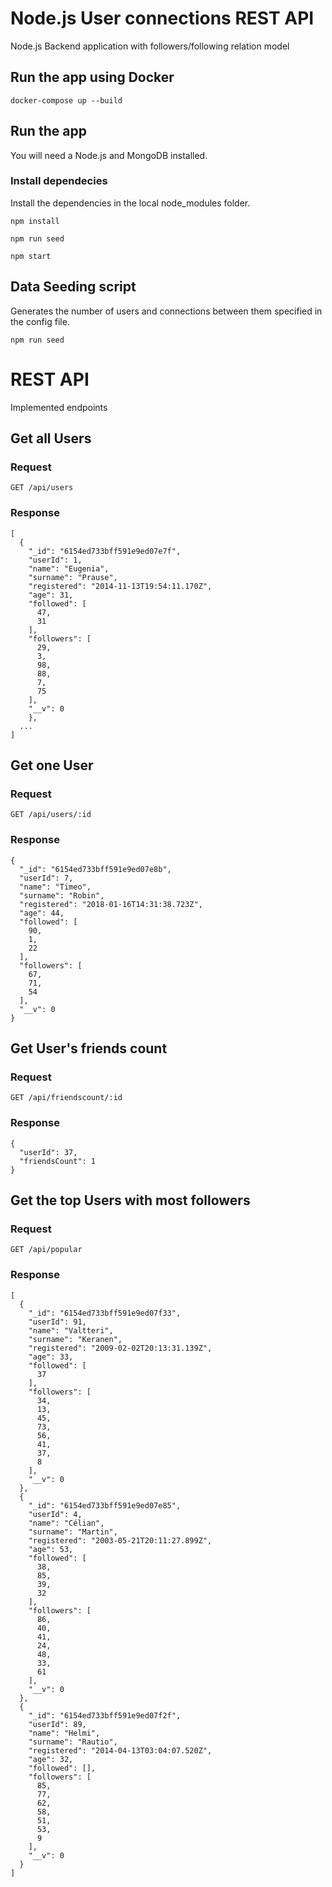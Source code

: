 # Node.js User connections REST API
Node.js Backend application with followers/following relation model

## Run the app using Docker

    docker-compose up --build

## Run the app
You will need a Node.js and MongoDB installed.

### Install dependecies
Install the dependencies in the local node_modules folder.

    npm install

    npm run seed

    npm start

## Data Seeding script
Generates the number of users and connections between them specified in the config file.

    npm run seed

# REST API
Implemented endpoints

## Get all Users

### Request
`GET /api/users`

### Response
```
[
  {
    "_id": "6154ed733bff591e9ed07e7f",
    "userId": 1,
    "name": "Eugenia",
    "surname": "Prause",
    "registered": "2014-11-13T19:54:11.170Z",
    "age": 31,
    "followed": [
      47,
      31
    ],
    "followers": [
      29,
      3,
      98,
      88,
      7,
      75
    ],
    "__v": 0
    },
  ...
]
```


## Get one User

### Request
`GET /api/users/:id`

### Response
```
{
  "_id": "6154ed733bff591e9ed07e8b",
  "userId": 7,
  "name": "Timeo",
  "surname": "Robin",
  "registered": "2018-01-16T14:31:38.723Z",
  "age": 44,
  "followed": [
    90,
    1,
    22
  ],
  "followers": [
    67,
    71,
    54
  ],
  "__v": 0
}
```

## Get User's friends count

### Request
`GET /api/friendscount/:id`

### Response
```
{
  "userId": 37,
  "friendsCount": 1
}
```

## Get the top Users with most followers

### Request
`GET /api/popular`

### Response
```
[
  {
    "_id": "6154ed733bff591e9ed07f33",
    "userId": 91,
    "name": "Valtteri",
    "surname": "Keranen",
    "registered": "2009-02-02T20:13:31.139Z",
    "age": 33,
    "followed": [
      37
    ],
    "followers": [
      34,
      13,
      45,
      73,
      56,
      41,
      37,
      8
    ],
    "__v": 0
  },
  {
    "_id": "6154ed733bff591e9ed07e85",
    "userId": 4,
    "name": "Célian",
    "surname": "Martin",
    "registered": "2003-05-21T20:11:27.899Z",
    "age": 53,
    "followed": [
      38,
      85,
      39,
      32
    ],
    "followers": [
      86,
      40,
      41,
      24,
      48,
      33,
      61
    ],
    "__v": 0
  },
  {
    "_id": "6154ed733bff591e9ed07f2f",
    "userId": 89,
    "name": "Helmi",
    "surname": "Rautio",
    "registered": "2014-04-13T03:04:07.520Z",
    "age": 32,
    "followed": [],
    "followers": [
      85,
      77,
      62,
      58,
      51,
      53,
      9
    ],
    "__v": 0
  }
]
```
